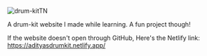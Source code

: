 ![drum-kitTN](https://user-images.githubusercontent.com/77228474/110363838-0f353a00-8069-11eb-92e2-f6ed521957b1.png)

A drum-kit website I made while learning. A fun project though!

If the website doesn't open through GitHub, Here's the Netlify link:
https://adityasdrumkit.netlify.app/
